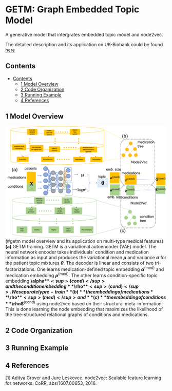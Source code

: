 # GETM: Graph Embedded Topic Model
A generative model that intergrates embedded topic model and node2vec.

The detailed description and its application on UK-Biobank could be found [here](https://www.biorxiv.org/content/10.1101/2022.01.07.475444v1)

## Contents ##
- [Contents](#contents)
	- [1 Model Overview](#1-model-overview)
	- [2 Code Organization](#2-code-organization)
	- [3 Running Example](#3-running-example)
	- [4 References](#4-references)

## 1 Model Overview
![](doc/methods.png)(#getm model overview and its application on multi-type medical features)
**(a)** GETM training. GETM is a variational autoencoder (VAE) model. The neural network encoder takes individuals' condition and medication information as input and produces the variational mean **$\mu$** and variance **$\sigma$** for the patient topic mixtures **$\theta$**. The decoder is linear and consists of two tri-factorizations. One learns medication-defined topic embedding **$\alpha$**<sup>(med)</sup> and medication embedding **$\rho$**<sup>(med)</sup>. The other learns condition-specific topic embedding **\alpha$**<sup>(cond)</sup> and the condition embedding **$\rho$**<sup>(cond)</sup>. We separately pre-train **(b)** the embedding of medications **$\rho$**<sup>(med)</sup> and **(c)** the embedding of conditions **$\rho$**<sup>(cond)</sup> using node2vec based on their structural meta-information. This is done learning the node embedding that maximizes the likelihood of the tree-structured relational graphs of conditions and medications.

## 2 Code Organization

## 3 Running Example

## 4 References
<a id="1">[1]</a>
Aditya Grover and Jure Leskovec. node2vec: Scalable feature learning for networks.
CoRR, abs/1607.00653, 2016.





